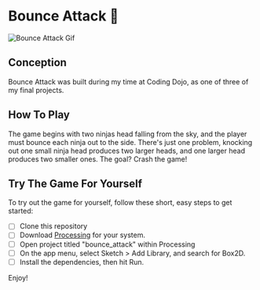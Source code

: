 # Bounce Attack :ninja:
![Bounce Attack Gif](./assets/bounce_attack.gif)

## Conception

Bounce Attack was built during my time at Coding Dojo, as one of three of my final projects.

## How To Play

The game begins with two ninjas head falling from the sky, and the player must bounce each ninja out to the side. There's just one problem, knocking out one small ninja head produces two larger heads, and one larger head produces two smaller ones. The goal? Crash the game!

## Try The Game For Yourself

To try out the game for yourself, follow these short, easy steps to get started:
- [ ] Clone this repository
- [ ] Download [Processing](https://processing.org/download) for your system. 
- [ ] Open project titled "bounce_attack" within Processing
- [ ] On the app menu, select Sketch > Add Library, and search for Box2D. 
- [ ] Install the dependencies, then hit Run.

Enjoy!
